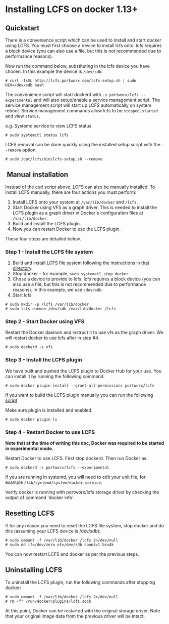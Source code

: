 # Installing LCFS on docker 1.13+

## Quickstart
There is a convenience script which can be used to install and start docker using LCFS. You must first choose a device to install lcfs onto. lcfs requires a block device (you can also use a file, but this is not recommended due to performance reasons).

Now run the command below, substituting in the lcfs device you have chosen. In this example the device is `/dev/sdb`:

```
# curl -fsSL http://lcfs.portworx.com/lcfs-setup.sh | sudo DEV=/dev/sdb bash
```

The convenience script will start dockerd with `-s portworx/lcfs --experimental` and will also setup/enable a service management script.  The service management script will start up LCFS automatically on system reboot. Service management commands allow lcfs to be `stopped`, `started` and view `status`. 

e.g. Systemd service to view LCFS status
```
# sudo systemctl status lcfs
```

LCFS removal can be done quickly using the installed setup script with the `--remove` option.
```
# sudo /opt/lcfs/bin/lcfs-setup.sh --remove
```

##  Manual installation
Instead of the curl script above, LCFS can also be manually installed. To install LCFS manually, there are four actions you must perform:

1. Install LCFS onto your system at `/var/lib/docker` and `/lcfs`.
2. Start Docker using VFS as a graph driver.  This is needed to install the LCFS plugin as a graph driver in Docker's configuration files at `/var/lib/docker`.
3. Build and install the LCFS plugin.
4. Now you can restart Docker to use the LCFS plugin.

These four steps are detailed below.

### Step 1 - Install the LCFS file system
1. Build and install LCFS file system following the instructions in [that directory](https://github.com/portworx/lcfs/blob/master/lcfs/README.md).
2. Stop docker - for example, `sudo systemctl stop docker`
3. Chose a device to provide to lcfs.  lcfs requires a block device (you can also use a file, but this is not recommended due to performance reasons).  In this example, we use `/dev/sdb`.
4. Start lcfs

```
# sudo mkdir -p /lcfs /var/lib/docker
# sudo lcfs daemon /dev/sdb /var/lib/docker /lcfs
```

### Step 2 - Start Docker using VFS

Restart the Docker daemon and instruct it to use vfs as the graph driver.  We will restart docker to use lcfs after in step #4.
```
# sudo dockerd -s vfs
```

### Step 3 - Install the LCFS plugin
We have built and pushed the LCFS plugin to Docker Hub for your use. You can install it by running the following command.

```
# sudo docker plugin install --grant-all-permissions portworx/lcfs
```

If you want to build the LCFS plugin manually you can run the following [script](plugin/setup.sh)

Make sure plugin is installed and enabled.

```
# sudo docker plugin ls
```

### Step 4 - Restart Docker to use LCFS

**Note that at the time of writing this doc, Docker was required to be started in experimental mode.**

Restart Docker to use LCFS.  First stop dockerd.  Then run Docker as:

```
# sudo dockerd -s portworx/lcfs --experimental
```

If you are running in systemd, you will need to edit your unit file, for example `/lib/systemd/system/docker.service`.

Verify docker is running with portworx/lcfs storage driver by checking the output of command 'docker info'.

## Resetting LCFS
If for any reason you need to reset the LCFS file system, stop docker and do this (assuming your LCFS device is /dev/sdb):


```
# sudo umount -f /var/lib/docker /lcfs 2>/dev/null
# sudo dd if=/dev/zero of=/dev/sdb count=1 bs=4k
```

You can now restart LCFS and docker as per the previous steps.

## Uninstalling LCFS
To uninstall the LCFS plugin, run the following commands after stopping docker:

```
# sudo umount -f /var/lib/docker /lcfs 2>/dev/null
# rm -fr /run/docker/plugins/lcfs.sock
```
At this point, Docker can be restarted with the original storage driver.  Note that your original image data from the previous driver will be intact.
